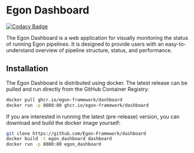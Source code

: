 # Egon Dashboard
[![Codacy Badge](https://app.codacy.com/project/badge/Grade/b992fec00e2b4f8d879d0a3b76fe1f63)](https://www.codacy.com/gh/Egon-Framework/dashboard/dashboard?utm_source=github.com&amp;utm_medium=referral&amp;utm_content=Egon-Framework/dashboard&amp;utm_campaign=Badge_Grade)

The Egon Dashboard is a web application for visually monitoring the status of running Egon pipelines.
It is designed to provide users with an easy-to-understand overview of pipeline structure, status, and performance.

## Installation

The Egon Dashboard is distributed using docker.
The latest release can be pulled and run directly from the GitHub Container Registry:

```bash
docker pull ghcr.io/egon-framework/dashboard
docker run -p 8080:80 ghcr.io/egon-framework/dashboard
```

If you are interested in running the latest (pre-release) version, you can download and build the docker image yourself:

```bash
git clone https://github.com/Egon-Framework/dashboard
docker build -t egon_dashboard dashboard
docker run -p 8080:80 egon_dashboard
```
